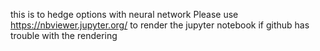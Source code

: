 this is to hedge options with neural network
Please use https://nbviewer.jupyter.org/ to render the jupyter notebook if github has trouble with the rendering
